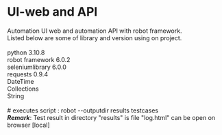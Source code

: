 # UI-web and API
Automation UI web and automation API with robot framework.
<br>Listed below are some of library and version using on project.<br>
<br>python 3.10.8
<br>robot framework 6.0.2
<br>seleniumlibrary 6.0.0
<br>requests 0.9.4
<br>DateTime
<br>Collections
<br>String<br>
<br># executes script : robot --outputdir results testcases
<br>***Remark***: Test result in directory "results" is file "log.html" can be open on browser [local]<br>
